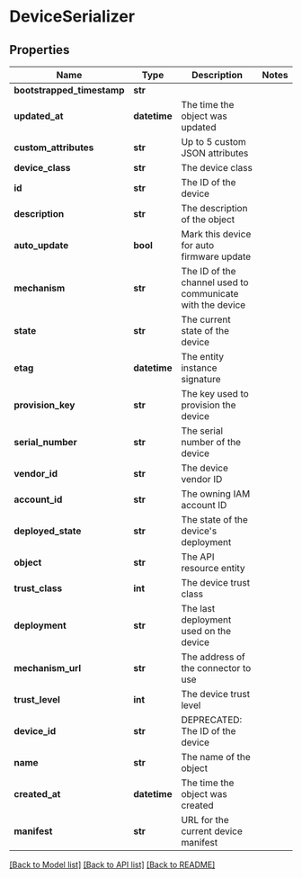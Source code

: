 # DeviceSerializer

## Properties
Name | Type | Description | Notes
------------ | ------------- | ------------- | -------------
**bootstrapped_timestamp** | **str** |  | 
**updated_at** | **datetime** | The time the object was updated | 
**custom_attributes** | **str** | Up to 5 custom JSON attributes | 
**device_class** | **str** | The device class | 
**id** | **str** | The ID of the device | 
**description** | **str** | The description of the object | 
**auto_update** | **bool** | Mark this device for auto firmware update | 
**mechanism** | **str** | The ID of the channel used to communicate with the device | 
**state** | **str** | The current state of the device | 
**etag** | **datetime** | The entity instance signature | 
**provision_key** | **str** | The key used to provision the device | 
**serial_number** | **str** | The serial number of the device | 
**vendor_id** | **str** | The device vendor ID | 
**account_id** | **str** | The owning IAM account ID | 
**deployed_state** | **str** | The state of the device&#39;s deployment | 
**object** | **str** | The API resource entity | 
**trust_class** | **int** | The device trust class | 
**deployment** | **str** | The last deployment used on the device | 
**mechanism_url** | **str** | The address of the connector to use | 
**trust_level** | **int** | The device trust level | 
**device_id** | **str** | DEPRECATED: The ID of the device | 
**name** | **str** | The name of the object | 
**created_at** | **datetime** | The time the object was created | 
**manifest** | **str** | URL for the current device manifest | 

[[Back to Model list]](../README.md#documentation-for-models) [[Back to API list]](../README.md#documentation-for-api-endpoints) [[Back to README]](../README.md)


